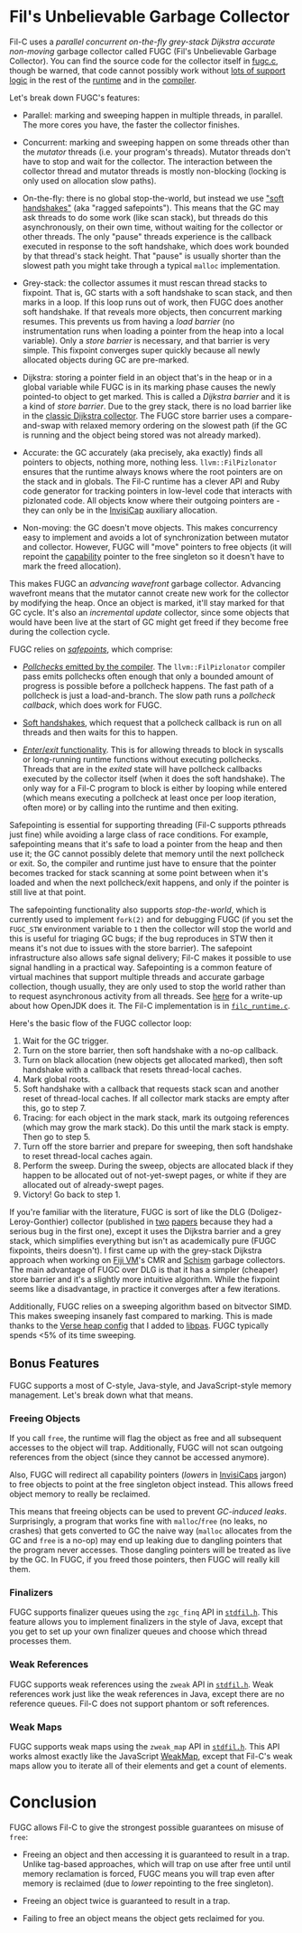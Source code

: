 # Fil's Unbelievable Garbage Collector

Fil-C uses a *parallel concurrent on-the-fly grey-stack Dijkstra accurate non-moving* garbage collector called FUGC (Fil's Unbelievable Garbage Collector). You can find the source code for the collector itself in [fugc.c](https://github.com/pizlonator/fil-c/blob/deluge/libpas/src/libpas/fugc.c), though be warned, that code cannot possibly work without [lots of support logic](safepoints.html) in the rest of the [runtime](runtime.html) and in the [compiler](compiler.html).

Let's break down FUGC's features:

- Parallel: marking and sweeping happen in multiple threads, in parallel. The more cores you have, the
  faster the collector finishes.

- Concurrent: marking and sweeping happen on some threads other than the *mutator* threads (i.e. your
  program's threads). Mutator threads don't have to stop and wait for the collector. The interaction
  between the collector thread and mutator threads is mostly non-blocking (locking is only used on
  allocation slow paths).

- On-the-fly: there is no global stop-the-world, but instead we use
  ["soft handshakes"](safepoints.html) (aka "ragged safepoints"). This means that the GC may ask threads to do some work (like scan stack), but threads do this
  asynchronously, on their own time, without waiting for the collector or other threads. The only "pause"
  threads experience is the callback executed in response to the soft handshake, which does work bounded
  by that thread's stack height. That "pause" is usually shorter than the slowest path you might take
  through a typical `malloc` implementation.

- Grey-stack: the collector assumes it must rescan thread stacks to fixpoint. That is, GC starts with
  a soft handshake to scan stack, and then marks in a loop. If this
  loop runs out of work, then FUGC does another soft handshake. If that reveals more objects, then
  concurrent marking resumes. This prevents us from having a *load barrier* (no instrumentation runs
  when loading a pointer from the heap into a local variable). Only a *store barrier* is
  necessary, and that barrier is very simple. This fixpoint converges super quickly because all newly
  allocated objects during GC are pre-marked.

- Dijkstra: storing a pointer field in an object that's in the heap or in a global variable while FUGC
  is in its marking phase causes the newly pointed-to object to get marked. This is called a *Dijkstra
  barrier* and it is a kind of *store barrier*. Due to the grey stack, there is no load barrier like
  in the [classic Dijkstra collector](https://lamport.azurewebsites.net/pubs/garbage.pdf). The FUGC store
  barrier uses a compare-and-swap with relaxed memory ordering on the slowest path (if the GC is running
  and the object being stored was not already marked).

- Accurate: the GC accurately (aka precisely, aka exactly) finds all pointers to objects, nothing more,
  nothing less. `llvm::FilPizlonator` ensures that the runtime always knows where the root pointers are
  on the stack and in globals. The Fil-C runtime has a clever API and Ruby code generator for tracking
  pointers in low-level code that interacts with pizlonated code. All objects know where their outgoing
  pointers are - they can only be in the [InvisiCap](invisicaps.html) auxiliary allocation.

- Non-moving: the GC doesn't move objects. This makes concurrency easy to implement and avoids
  a lot of synchronization between mutator and collector. However, FUGC will "move" pointers to free
  objects (it will repoint the [capability](invisicaps.html) pointer to the free singleton so it doesn't have to mark the
  freed allocation).

This makes FUGC an *advancing wavefront* garbage collector. Advancing wavefront means that the
mutator cannot create new work for the collector by modifying the heap. Once an
object is marked, it'll stay marked for that GC cycle. It's also an *incremental update* collector, since
some objects that would have been live at the start of GC might get freed if they become free during the
collection cycle.

FUGC relies on [*safepoints*](safepoints.html), which comprise:

- [*Pollchecks* emitted by the compiler](safepoints.html#pollchecks). The `llvm::FilPizlonator` compiler pass emits pollchecks often enough that only a
  bounded amount of progress is possible before a pollcheck happens. The fast path of a pollcheck is
  just a load-and-branch. The slow path runs a *pollcheck callback*, which does work for FUGC.

- [Soft handshakes](safepoints.html#softhandshake), which request that a pollcheck callback is run on all threads and then waits for
  this to happen.

- [*Enter*/*exit* functionality](safepoints.html#native). This is for allowing threads to block in syscalls or long-running
  runtime functions without executing pollchecks. Threads that are in the *exited* state will have
  pollcheck callbacks executed by the collector itself (when it does the soft handshake). The only
  way for a Fil-C program to block is either by looping while entered (which means executing a
  pollcheck at least once per loop iteration, often more) or by calling into the runtime and then
  exiting.

Safepointing is essential for supporting threading (Fil-C supports pthreads just fine) while avoiding
a large class of race conditions. For example, safepointing means that it's safe to load a pointer from
the heap and then use it; the GC cannot possibly delete that memory until the next pollcheck or exit.
So, the compiler and runtime just have to ensure that the pointer becomes tracked for stack scanning at
some point between when it's loaded and when the next pollcheck/exit happens, and only if the pointer is
still live at that point.

The safepointing functionality also supports *stop-the-world*, which is currently used to implement
`fork(2)` and for debugging FUGC (if you set the `FUGC_STW` environment variable to `1` then the
collector will stop the world and this is useful for triaging GC bugs; if the bug reproduces in STW
then it means it's not due to issues with the store barrier). The safepoint infrastructure also allows
safe signal delivery; Fil-C makes it possible to use signal handling in a practical way. Safepointing is
a common feature of virtual machines that support multiple threads and accurate garbage collection,
though usually, they are only used to stop the world rather than to request asynchronous activity from all
threads. See [here](https://foojay.io/today/the-inner-workings-of-safepoints/) for a write-up about
how OpenJDK does it. The Fil-C implementation is in [`filc_runtime.c`](https://github.com/pizlonator/fil-c/blob/deluge/libpas/src/libpas/filc_runtime.c).

Here's the basic flow of the FUGC collector loop:

1. Wait for the GC trigger.
2. Turn on the store barrier, then soft handshake with a no-op callback.
3. Turn on black allocation (new objects get allocated marked), then soft handshake with a callback
   that resets thread-local caches.
4. Mark global roots.
5. Soft handshake with a callback that requests stack scan and another reset of thread-local caches.
   If all collector mark stacks are empty after this, go to step 7.
6. Tracing: for each object in the mark stack, mark its outgoing references (which may grow the mark
   stack). Do this until the mark stack is empty. Then go to step 5.
7. Turn off the store barrier and prepare for sweeping, then soft handshake to reset thread-local
   caches again.
8. Perform the sweep. During the sweep, objects are allocated black if they happen to be allocated out
   of not-yet-swept pages, or white if they are allocated out of already-swept pages.
9. Victory! Go back to step 1.

If you're familiar with the literature, FUGC is sort of like the DLG (Doligez-Leroy-Gonthier) collector
(published in [two](https://xavierleroy.org/publi/concurrent-gc.pdf)
[papers](http://moscova.inria.fr/~doligez/publications/doligez-gonthier-popl-1994.pdf) because they
had a serious bug in the first one), except it uses the Dijkstra barrier and a grey stack, which
simplifies everything but isn't as academically pure (FUGC fixpoints, theirs doesn't). I first came
up with the grey-stack Dijkstra approach when working on
[Fiji VM](http://www.filpizlo.com/papers/pizlo-eurosys2010-fijivm.pdf)'s CMR and
[Schism](http://www.filpizlo.com/papers/pizlo-pldi2010-schism.pdf) garbage collectors. The main
advantage of FUGC over DLG is that it has a simpler (cheaper) store barrier and it's a slightly more
intuitive algorithm. While the fixpoint seems like a disadvantage, in practice it converges after a few
iterations.

Additionally, FUGC relies on a sweeping algorithm based on bitvector SIMD. This makes sweeping insanely
fast compared to marking. This is made thanks to the
[Verse heap config](https://github.com/pizlonator/fil-c/blob/deluge/libpas/src/libpas/verse_heap.h)
that I added to
[libpas](https://github.com/WebKit/WebKit/blob/main/Source/bmalloc/libpas/Documentation.md). FUGC
typically spends <5% of its time sweeping.

## Bonus Features

FUGC supports a most of C-style, Java-style, and JavaScript-style memory management. Let's break down what that means.

### Freeing Objects

If you call `free`, the runtime will flag the object as free and all subsequent accesses to the object will trap. Additionally, FUGC will not scan outgoing references from the object (since they cannot be accessed anymore).

Also, FUGC will redirect all capability pointers (*lower*s in [InvisiCaps](invisicaps.html) jargon) to free objects to point at the free singleton object instead. This allows freed object memory to really be reclaimed.

This means that freeing objects can be used to prevent *GC-induced leaks*. Surprisingly, a program that works fine with `malloc`/`free` (no leaks, no crashes) that gets converted to GC the naive way (`malloc` allocates from the GC and `free` is a no-op) may end up leaking due to dangling pointers that the program never accesses. Those dangling pointers will be treated as live by the GC. In FUGC, if you freed those pointers, then FUGC will really kill them.

### Finalizers

FUGC supports finalizer queues using the `zgc_finq` API in [`stdfil.h`](stdfil.html). This feature allows you to implement finalizers in the style of Java, except that you get to set up your own finalizer queues and choose which thread processes them.

### Weak References

FUGC supports weak references using the `zweak` API in [`stdfil.h`](stdfil.html). Weak references work just like the weak references in Java, except there are no reference queues. Fil-C does not support phantom or soft references.

### Weak Maps

FUGC supports weak maps using the `zweak_map` API in [`stdfil.h`](stdfil.html). This API works almost exactly like the JavaScript [WeakMap](https://developer.mozilla.org/en-US/docs/Web/JavaScript/Reference/Global_Objects/WeakMap), except that Fil-C's weak maps allow you to iterate all of their elements and get a count of elements.

# Conclusion

FUGC allows Fil-C to give the strongest possible guarantees on misuse of `free`:

- Freeing an object and then accessing it is guaranteed to result in a trap. Unlike tag-based approaches, which will trap on use after free until until memory reclamation is forced, FUGC means you will trap even after memory is reclaimed (due to *lower* repointing to the free singleton).

- Freeing an object twice is guaranteed to result in a trap.

- Failing to free an object means the object gets reclaimed for you.
